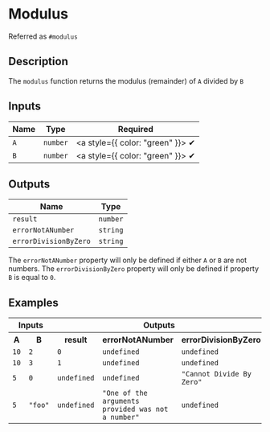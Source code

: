 # Modulus
Referred as `#modulus`

## Description
The `modulus` function returns the modulus (remainder) of `A` divided by `B`

## Inputs
| Name | Type | Required |
|------|------|:---------:|
| `A` | `number` |<a style={{ color: "green" }}> ✔ </a>
| `B` | `number` |<a style={{ color: "green" }}> ✔ </a>


## Outputs
| Name | Type |
|------|------|
| `result` | `number` |
| `errorNotANumber` | `string` |
| `errorDivisionByZero` | `string` |

The `errorNotANumber` property will only be defined if either `A` or `B` are not numbers.
The `errorDivisionByZero` property will only be defined if property `B` is equal to `0`.


## Examples
<table style={{ textAlign: "center" }}>
  <tr>
    <th colspan="2">Inputs</th>
    <th colspan="3">Outputs</th>
  </tr>
  <tr>
    <th>A</th>
    <th>B</th>
    <th>result</th>
    <th>errorNotANumber</th>
    <th>errorDivisionByZero</th>
  </tr>
  <tr>
    <td><code>10</code></td>
    <td><code>2</code></td>
    <td><code>0</code></td>
    <td><code>undefined</code></td>
    <td><code>undefined</code></td>
  </tr>
  <tr>
    <td><code>10</code></td>
    <td><code>3</code></td>
    <td><code>1</code></td>
    <td><code>undefined</code></td>
    <td><code>undefined</code></td>
  </tr>
  <tr>
    <td><code>5</code></td>
    <td><code>0</code></td>
    <td><code>undefined</code></td>
    <td><code>undefined</code></td>
    <td><code>"Cannot Divide By Zero"</code></td>
  </tr>
  <tr>
    <td><code>5</code></td>
    <td><code>"foo"</code></td>
    <td><code>undefined</code></td>
    <td><code>"One of the arguments provided was not a number"</code></td>
    <td><code>undefined</code></td>
  </tr>
</table>
